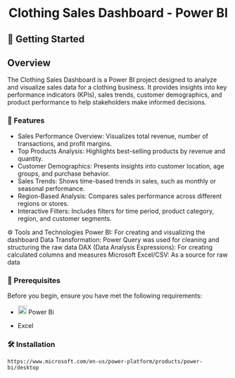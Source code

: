 <h1 align="center"> Clothing Sales Dashboard - Power BI </h1>

## 🚀 Getting Started

## Overview
The Clothing Sales Dashboard is a Power BI project designed to analyze and visualize sales data for a clothing business. It provides insights into key performance indicators (KPIs), sales trends, customer demographics, and product performance to help stakeholders make informed decisions.

### 📝 Features

* Sales Performance Overview: Visualizes total revenue, number of transactions, and profit margins.
* Top Products Analysis: Highlights best-selling products by revenue and quantity.
* Customer Demographics: Presents insights into customer location, age groups, and purchase behavior.
* Sales Trends: Shows time-based trends in sales, such as monthly or seasonal performance.
* Region-Based Analysis: Compares sales performance across different regions or stores.
* Interactive Filters: Includes filters for time period, product category, region, and customer segments.


⚙️ Tools and Technologies
Power BI: For creating and visualizing the dashboard
Data Transformation: Power Query was used for cleaning and structuring the raw data
DAX (Data Analysis Expressions): For creating calculated columns and measures
Microsoft Excel/CSV: As a source for raw data



### 🚧 Prerequisites
Before you begin, ensure you have met the following requirements:

* <p> <img src="https://github.com/microsoft/PowerBI-Icons/raw/main/PNG/Power-BI.png" alt="word" width="20" height="20"> Power Bi</p>
* Excel

### 🛠️ Installation  

```
https://www.microsoft.com/en-us/power-platform/products/power-bi/desktop
```

